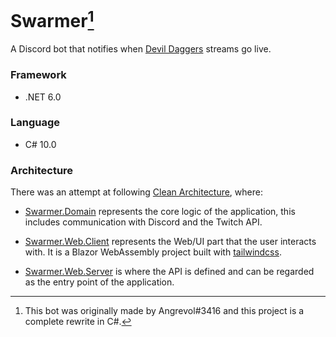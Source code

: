 # Swarmer[^1]

A Discord bot that notifies when [Devil Daggers](https://store.steampowered.com/app/422970/Devil_Daggers/) streams go live.

### Framework
- .NET 6.0

### Language
- C# 10.0

### Architecture
There was an attempt at following [Clean Architecture](https://blog.cleancoder.com/uncle-bob/2012/08/13/the-clean-architecture.html), where:

* [Swarmer.Domain](Swarmer.Domain) represents the core logic of the application, this includes communication with Discord and the Twitch API.


* [Swarmer.Web.Client](Swarmer.Web.Client) represents the Web/UI part that the user interacts with. It is a Blazor WebAssembly project built with [tailwindcss](https://tailwindcss.com/).


* [Swarmer.Web.Server](Swarmer.Web.Server) is where the API is defined and can be regarded as the entry point of the application.

[^1]: This bot was originally made by Angrevol#3416 and this project is a complete rewrite in C#.
